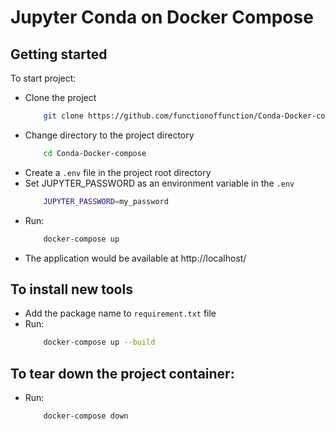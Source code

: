 # Jupyter Conda on Docker Compose 

## Getting started

To start project:
 - Clone the project
    ```bash
        git clone https://github.com/functionoffunction/Conda-Docker-compose
    ```
 - Change directory  to the project directory
    ```bash
        cd Conda-Docker-compose
    ```
 - Create a ```.env``` file in the project root directory
 - Set JUPYTER_PASSWORD as an environment variable in the ```.env```
    ```bash
        JUPYTER_PASSWORD=my_password
    ```
  - Run:
    ```bash
        docker-compose up
    ```
  - The application would be available at http://localhost/

## To install new tools
 
 - Add the package name to ```requirement.txt``` file
 - Run:
    ```bash
        docker-compose up --build
    ```

## To tear down the project container:
 - Run:
    ```bash
        docker-compose down
    ```
